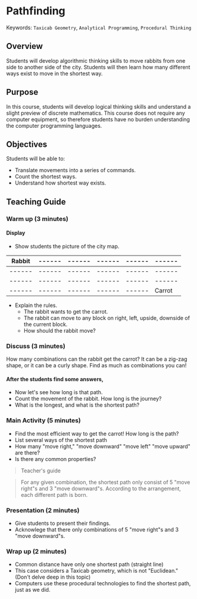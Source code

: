 # Pathfinding

Keywords: `Taxicab Geometry`, `Analytical Programming`, `Procedural Thinking`

## Overview

Students will develop algorithmic thinking skills to move rabbits from one side to another side of the city. Students will then learn how many different ways exist to move in the shortest way.

## Purpose

In this course, students will develop logical thinking skills and understand a slight preview of discrete mathematics. This course does not require any computer equipment, so therefore students have no burden understanding the computer programming languages.

## Objectives

Students will be able to:

* Translate movements into a series of commands.
* Count the shortest ways.
* Understand how shortest way exists.

## Teaching Guide

### Warm up (3 minutes)

#### Display

* Show students the picture of the city map.

|Rabbit|------|------|------|------|------|
|------|------|------|------|------|------|
|------|------|------|------|------|------|
|------|------|------|------|------|------|
|------|------|------|------|------|Carrot|

* Explain the rules. 
   * The rabbit wants to get the carrot.
   * The rabbit can move to any block on right, left, upside, downside of the current block.
   * How should the rabbit move?

### Discuss (3 minutes)

How many combinations can the rabbit get the carrot? It can be a zig-zag shape, or it can be a curly shape. Find as much as combinations you can!

#### After the students find some answers,

* Now let's see how long is that path.
* Count the movement of the rabbit. How long is the journey?
* What is the longest, and what is the shortest path?

### Main Activity (5 minutes)

* Find the most efficient way to get the carrot! How long is the path?
* List several ways of the shortest path
* How many "move right," "move downward" "move left" "move upward" are there?
* Is there any common properties?

> Teacher's guide

> For any given combination, the shortest path only consist of 5 "move right"s and 3 "move downward"s. According to the arrangement, each different path is born.

### Presentation (2 minutes)

* Give students to present their findings.
* Acknowlege that there only combinations of 5 "move right"s and 3 "move downward"s.

### Wrap up (2 minutes)
* Common distance have only one shortest path (straight line)
* This case considers a Taxicab geometry, which is not "Euclidean." (Don't delve deep in this topic)
* Computers use these procedural technologies to find the shortest path, just as we did.
